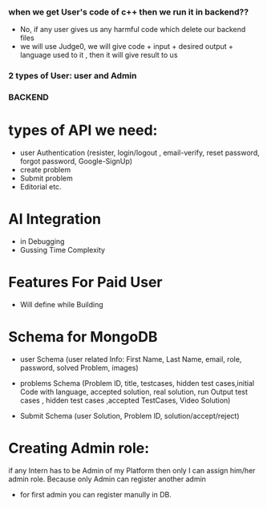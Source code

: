 
### when we get User's code of c++ then we run it in backend??
- No, if any user gives us any harmful code which delete our backend files
- we will use Judge0, we will give code + input + desired output + language used to it , then it will give result to us


### 2 types of User: user and Admin
 

### BACKEND ###

# types of API we need:
- user Authentication (resister, login/logout , email-verify, reset password, forgot password, Google-SignUp)
- create problem
- Submit problem
- Editorial etc.

# AI Integration 
- in Debugging
- Gussing Time Complexity

# Features For Paid User 
- Will define while Building

# Schema for MongoDB
- user Schema (user related Info: First Name, Last Name, email, role, password, solved Problem, images)

- problems Schema (Problem ID, title, testcases, hidden test cases,initial Code with language, accepted solution, real solution, run Output test cases , hidden test cases ,accepted TestCases, Video Solution)

- Submit Schema (user Solution, Problem ID, solution/accept/reject)


# Creating Admin role:
if any Intern has to be Admin of my Platform then only I can assign him/her admin role. Because only Admin can register another admin
- for first admin you can register manully in DB.

